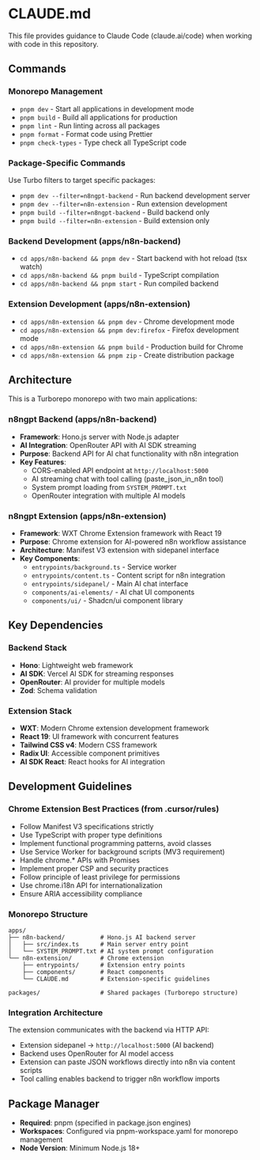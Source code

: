 # CLAUDE.md

This file provides guidance to Claude Code (claude.ai/code) when working with code in this repository.

## Commands

### Monorepo Management

- `pnpm dev` - Start all applications in development mode
- `pnpm build` - Build all applications for production
- `pnpm lint` - Run linting across all packages
- `pnpm format` - Format code using Prettier
- `pnpm check-types` - Type check all TypeScript code

### Package-Specific Commands

Use Turbo filters to target specific packages:

- `pnpm dev --filter=n8ngpt-backend` - Run backend development server
- `pnpm dev --filter=n8n-extension` - Run extension development
- `pnpm build --filter=n8ngpt-backend` - Build backend only
- `pnpm build --filter=n8n-extension` - Build extension only

### Backend Development (apps/n8n-backend)

- `cd apps/n8n-backend && pnpm dev` - Start backend with hot reload (tsx watch)
- `cd apps/n8n-backend && pnpm build` - TypeScript compilation
- `cd apps/n8n-backend && pnpm start` - Run compiled backend

### Extension Development (apps/n8n-extension)

- `cd apps/n8n-extension && pnpm dev` - Chrome development mode
- `cd apps/n8n-extension && pnpm dev:firefox` - Firefox development mode
- `cd apps/n8n-extension && pnpm build` - Production build for Chrome
- `cd apps/n8n-extension && pnpm zip` - Create distribution package

## Architecture

This is a Turborepo monorepo with two main applications:

### n8ngpt Backend (apps/n8n-backend)

- **Framework**: Hono.js server with Node.js adapter
- **AI Integration**: OpenRouter API with AI SDK streaming
- **Purpose**: Backend API for AI chat functionality with n8n integration
- **Key Features**:
  - CORS-enabled API endpoint at `http://localhost:5000`
  - AI streaming chat with tool calling (paste_json_in_n8n tool)
  - System prompt loading from `SYSTEM_PROMPT.txt`
  - OpenRouter integration with multiple AI models

### n8ngpt Extension (apps/n8n-extension)

- **Framework**: WXT Chrome Extension framework with React 19
- **Purpose**: Chrome extension for AI-powered n8n workflow assistance
- **Architecture**: Manifest V3 extension with sidepanel interface
- **Key Components**:
  - `entrypoints/background.ts` - Service worker
  - `entrypoints/content.ts` - Content script for n8n integration
  - `entrypoints/sidepanel/` - Main AI chat interface
  - `components/ai-elements/` - AI chat UI components
  - `components/ui/` - Shadcn/ui component library

## Key Dependencies

### Backend Stack

- **Hono**: Lightweight web framework
- **AI SDK**: Vercel AI SDK for streaming responses
- **OpenRouter**: AI provider for multiple models
- **Zod**: Schema validation

### Extension Stack

- **WXT**: Modern Chrome extension development framework
- **React 19**: UI framework with concurrent features
- **Tailwind CSS v4**: Modern CSS framework
- **Radix UI**: Accessible component primitives
- **AI SDK React**: React hooks for AI integration

## Development Guidelines

### Chrome Extension Best Practices (from .cursor/rules)

- Follow Manifest V3 specifications strictly
- Use TypeScript with proper type definitions
- Implement functional programming patterns, avoid classes
- Use Service Worker for background scripts (MV3 requirement)
- Handle chrome.\* APIs with Promises
- Implement proper CSP and security practices
- Follow principle of least privilege for permissions
- Use chrome.i18n API for internationalization
- Ensure ARIA accessibility compliance

### Monorepo Structure

```
apps/
├── n8n-backend/          # Hono.js AI backend server
│   ├── src/index.ts      # Main server entry point
│   └── SYSTEM_PROMPT.txt # AI system prompt configuration
└── n8n-extension/        # Chrome extension
    ├── entrypoints/      # Extension entry points
    ├── components/       # React components
    └── CLAUDE.md         # Extension-specific guidelines

packages/                 # Shared packages (Turborepo structure)
```

### Integration Architecture

The extension communicates with the backend via HTTP API:

- Extension sidepanel → `http://localhost:5000` (AI backend)
- Backend uses OpenRouter for AI model access
- Extension can paste JSON workflows directly into n8n via content scripts
- Tool calling enables backend to trigger n8n workflow imports

## Package Manager

- **Required**: pnpm (specified in package.json engines)
- **Workspaces**: Configured via pnpm-workspace.yaml for monorepo management
- **Node Version**: Minimum Node.js 18+
